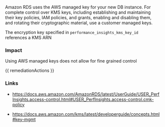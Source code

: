 
Amazon RDS uses the AWS managed key for your new DB instance. For complete control over KMS keys, including establishing and maintaining their key policies, IAM policies, and grants, enabling and disabling them, and rotating their cryptographic material, use a customer managed keys.

The encryption key specified in `performance_insights_kms_key_id` references a KMS ARN

### Impact
Using AWS managed keys does not allow for fine grained control

<!-- DO NOT CHANGE -->
{{ remediationActions }}

### Links
- https://docs.aws.amazon.com/AmazonRDS/latest/UserGuide/USER_PerfInsights.access-control.html#USER_PerfInsights.access-control.cmk-policy

- https://docs.aws.amazon.com/kms/latest/developerguide/concepts.html#key-mgmt


